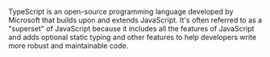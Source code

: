 TypeScript is an open-source programming language developed by Microsoft that builds upon and extends JavaScript. It's often referred to as a "superset" of JavaScript because it includes all the features of JavaScript and adds optional static typing and other features to help developers write more robust and maintainable code. 